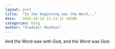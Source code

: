 ```yaml
---
layout: post
title:  "In the beginning was the Word,.."
date:   2016-10-24 21:14:31 +0200
categories: blog
author: "Vladimir Rozhkov"
---
```

And the Word was with God, and the Word was God.